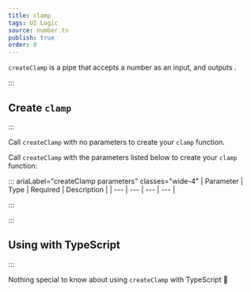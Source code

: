 ```yaml
---
title: clamp
tags: UI Logic
source: number.ts
publish: true
order: 0
---
```


`createClamp` is a pipe that accepts a number as an input, and outputs <!--TODO-->.


:::
## Create `clamp`
:::

Call `createClamp` with no parameters to create your `clamp` function.

Call `createClamp` with the parameters listed below to create your `clamp` function:

::: ariaLabel="createClamp parameters" classes="wide-4"
| Parameter | Type | Required | Description |
| --- | --- | --- | --- |

:::


:::
## Using with TypeScript
:::

Nothing special to know about using `createClamp` with TypeScript 🚀
